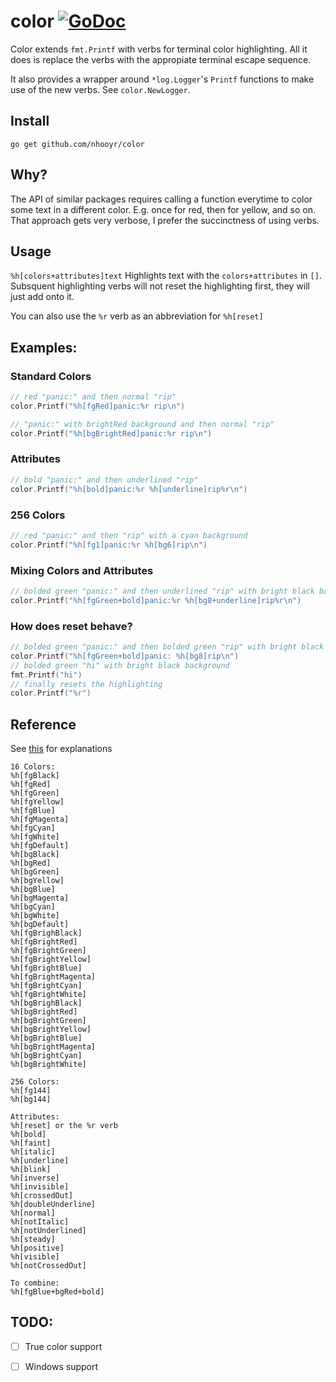 # color [![GoDoc](https://godoc.org/github.com/nhooyr/color?status.svg)](https://godoc.org/github.com/nhooyr/color)

Color extends `fmt.Printf` with verbs for terminal color highlighting. All it does is replace the verbs with the appropiate terminal escape sequence.

It also provides a wrapper around `*log.Logger`'s `Printf` functions to make use of the new verbs. See `color.NewLogger`.

## Install

`go get github.com/nhooyr/color`

## Why?

The API of similar packages requires calling a function everytime to color some text in a different color. E.g. once for red, then for yellow, and so on.  
That approach gets very verbose, I prefer the succinctness of using verbs.

## Usage

`%h[colors+attributes]text`
Highlights text with the `colors+attributes` in `[]`.
Subsquent highlighting verbs will not reset the highlighting first, they will just add onto it.

You can also use the `%r` verb as an abbreviation for `%h[reset]`

## Examples:
### Standard Colors
```go
// red "panic:" and then normal "rip"
color.Printf("%h[fgRed]panic:%r rip\n")

// "panic:" with brightRed background and then normal "rip"
color.Printf("%h[bgBrightRed]panic:%r rip\n")
```

### Attributes
```go
// bold "panic:" and then underlined "rip"
color.Printf("%h[bold]panic:%r %h[underline]rip%r\n")
```

### 256 Colors
```go
// red "panic:" and then "rip" with a cyan background
color.Printf("%h[fg1]panic:%r %h[bg6]rip\n")
```

### Mixing Colors and Attributes
```go
// bolded green "panic:" and then underlined "rip" with bright black background
color.Printf("%h[fgGreen+bold]panic:%r %h[bg8+underline]rip%r\n")
```

### How does reset behave?
```go
// bolded green "panic:" and then bolded green "rip" with bright black background
color.Printf("%h[fgGreen+bold]panic: %h[bg8]rip\n")
// bolded green "hi" with bright black background
fmt.Printf("hi")
// finally resets the highlighting
color.Printf("%r")
```

## Reference
See [this](http://invisible-island.net/xterm/ctlseqs/ctlseqs.html) for explanations
```
16 Colors:
%h[fgBlack]
%h[fgRed]
%h[fgGreen]
%h[fgYellow]
%h[fgBlue]
%h[fgMagenta]
%h[fgCyan]
%h[fgWhite]
%h[fgDefault]
%h[bgBlack]
%h[bgRed]
%h[bgGreen]
%h[bgYellow]
%h[bgBlue]
%h[bgMagenta]
%h[bgCyan]
%h[bgWhite]
%h[bgDefault]
%h[fgBrighBlack]
%h[fgBrightRed]
%h[fgBrightGreen]
%h[fgBrightYellow]
%h[fgBrightBlue]
%h[fgBrightMagenta]
%h[fgBrightCyan]
%h[fgBrightWhite]
%h[bgBrighBlack]
%h[bgBrightRed]
%h[bgBrightGreen]
%h[bgBrightYellow]
%h[bgBrightBlue]
%h[bgBrightMagenta]
%h[bgBrightCyan]
%h[bgBrightWhite]

256 Colors:
%h[fg144]
%h[bg144]

Attributes:
%h[reset] or the %r verb
%h[bold]
%h[faint]
%h[italic]
%h[underline]
%h[blink]
%h[inverse]
%h[invisible]
%h[crossedOut]
%h[doubleUnderline]
%h[normal]
%h[notItalic]
%h[notUnderlined]
%h[steady]
%h[positive]
%h[visible]
%h[notCrossedOut]

To combine:
%h[fgBlue+bgRed+bold]
```

TODO:
-----
- [ ] True color support
- [ ] Windows support

